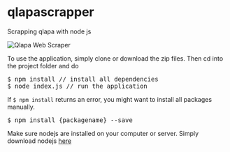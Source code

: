 # qlapascrapper
Scrapping qlapa with node js

<img src="https://photos.google.com/search/_tra_/photo/AF1QipPpbMUXES59mkICOOh6HqaZJck1m70faSz25Ccs" alt="Qlapa Web Scraper">

To use the application, simply clone or download the zip files. Then cd into the project folder and do

<pre>
$ npm install // install all dependencies
$ node index.js // run the application
</pre>

If <code>$ npm install</code> returns an error, you might want to install all packages manually.

<pre>
$ npm install {packagename} --save
</pre>

Make sure nodejs are installed on your computer or server. Simply download nodejs <a href="https://nodejs.org/en/download/" target="blank">here</a>
